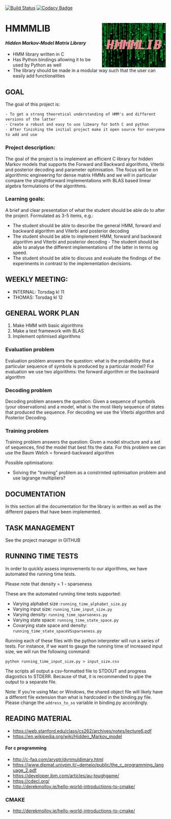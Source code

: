 [![Build Status](https://travis-ci.com/Thornado-Carlkoder/hmmmlib.svg?branch=master)](https://travis-ci.com/Thornado-Carlkoder/hmmmlib)
[![Codacy Badge](https://api.codacy.com/project/badge/Grade/379148760d544cab8b4a14322400a1ea)](https://www.codacy.com/gh/Thornado-Carlkoder/hmmmlib?utm_source=github.com&amp;utm_medium=referral&amp;utm_content=Thornado-Carlkoder/hmmmlib&amp;utm_campaign=Badge_Grade)



# HMMMLIB <img src='ressourcer/hmm_smaller.png' align="right" height="138.5" />

#### *Hidden Markov-Model Matrix Library*

* HMM library written in C 
* Has Python bindings allowing it to be used by Python as well
* The library should be made in a modular way such that the user can easily add functionalities


## GOAL

The goal of this project is:

	- To get a strong theoretical understanding of HMM's and different versions of the latter
	- Create a robust and easy to use libeary for both C and python
	- After finishing the initial project make it open source for everyone to add and use

### Project description:
The goal of the project is to implement an efficient C library for hidden Markov models that supports the Forward and Backward algorithms, Viterbi and posterior decoding and parameter optimisation. The focus will be on algorithmic engineering for dense matrix HMMs and we will in particular compare the straightforward implementations with BLAS based linear algebra formulations of the algorithms.


### Learning goals:
A brief and clear presentation of what the student should be able do to after the project. Formulated as 3-5 items, e.g.: 
* The student should be able to describe the general HMM, forward and backward algorithm and Viterbi and posterior decoding
* The student should be able to implement HMM, forward and backward algorithm and Viterbi and posterior decoding - The student should be able to analyse the different implementations of the latter in terms og speed.
* The student should be able to discuss and evaluate the findings of the experiments in contrast to the implementation decisions.


## WEEKLY MEETING:

* INTERNAL: Torsdag kl 11
* THOMAS: Torsdag kl 12

## GENERAL WORK PLAN

1. Make HMM with basic algorithms
2. Make a test framework with BLAS
3. Implement optimised algorithms


### Evaluation problem
Evaluation problem answers the question: what is the probability that a particular sequence of symbols is produced by a particular model?
For evaluation we use two algorithms: the forward algorithm or the backward algorithm

### Decoding problem
Decoding problem answers the question: Given a sequence of symbols (your observations) and a model, what is the most likely sequence of states that produced the sequence.
For decoding we use the Viterbi algorithm and Posterior Decoding.

### Training problem
Training problem answers the question: Given a model structure and a set of sequences, find the model that best fits the data.
For this problem we can use the Baum Welch = forward-backward algorithm

Possible optimisations: 

* Solving the "training" problem as a constrinted optimisation problem and use lagrange multipliers?

## DOCUMENTATION

In this section all the documentation for the library is written as well as the different papers that have been implemented.

## TASK MANAGEMENT 

See the project manager in GITHUB

## RUNNING TIME TESTS

In order to quickly assess improvements to our algorithms, we have automated the running time tests.

Please note that density = 1 - sparseness 

These are the automated running time tests supported:

* Varying alphabet size :`running_time_alphabet_size.py`
* Varying input size: `running_time_input_size.py`
* Varying density: `running_time_sparseness.py`
* Varying state space: `running_time_state_space.py`
* Covarying state space and density: `running_time_state_spaceVSsparseness.py`



Running each of these files with the python interpreter will run a series of tests. For instance, if we want to gauge the running time of increased input size, we will run the following command:

```python3
python running_time_input_size.py > input_size.csv
```

The scripts all output a csv-formatted file to STDOUT and progress diagostics to STDERR. Because of that, it is recommended to pipe the output to a separate file.



Note: If you're using Mac or Windows, the shared object file will likely have a different file extension than what is hardcoded in the binding.py file. Please change the `address_to_so` variable in binding.py accordingly.



## READING MATERIAL

* https://web.stanford.edu/class/cs262/archives/notes/lecture6.pdf
* https://en.wikipedia.org/wiki/Hidden_Markov_model

#### For c programming

* http://c-faq.com/aryptr/dynmuldimary.html
* https://www.dipmat.univpm.it/~demeio/public/the_c_programming_language_2.pdf
* https://developer.ibm.com/articles/au-toughgame/
* https://cdecl.org/
* http://derekmolloy.ie/hello-world-introductions-to-cmake/

### CMAKE

* http://derekmolloy.ie/hello-world-introductions-to-cmake/
